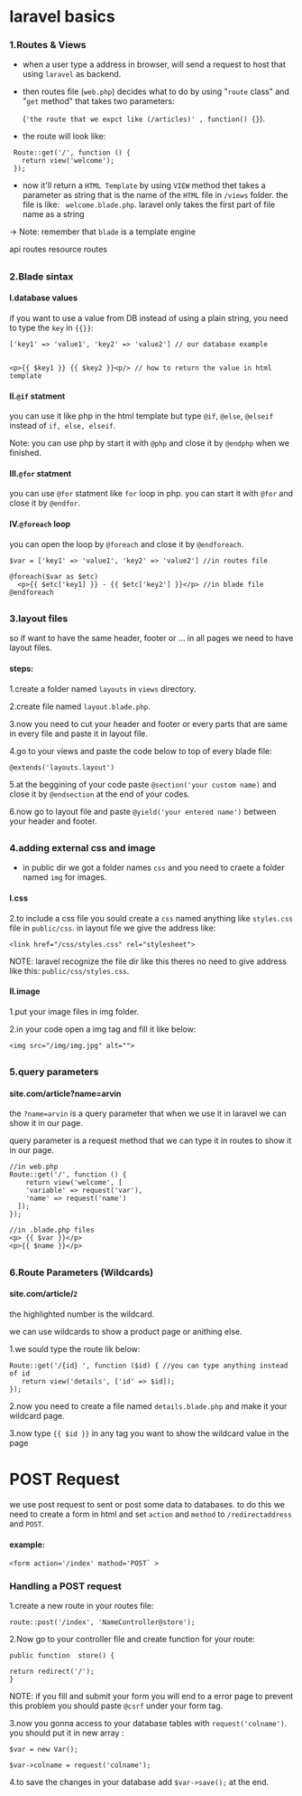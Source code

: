 # laravel basics

### 1.Routes & Views

- when a user type a address in browser, will send a request to host that using `laravel` as backend.
  
- then routes file (`web.php`) decides what to do by using "`route` class" and "`get` method" that takes two parameters:

  (`'the route that we expct like (/articles)' , function() {}`).

- the route will look like:

 ```
  Route::get('/', function () {
    return view('welcome');
  });
 ```
  
- now it'll return a `HTML Template` by using `VIEW` method thet takes a parameter as string that is the name of the `HTML` file in `/views` folder. the file is like: ` welcome.blade.php`. laravel only takes the first part of file name as a string

-> Note: remember that `blade` is a template engine

api routes resource routes
##

### 2.Blade sintax

#### I.database values

if you want to use a value from DB instead of using a plain string, you need to type the `key` in `{{}}`:
```
['key1' => 'value1', 'key2' => 'value2'] // our database example


<p>{{ $key1 }} {{ $key2 }}<p/> // how to return the value in html template
```

#### II.`@if` statment

you can use it like php in the html template but type `@if`, `@else`, `@elseif` instead of `if, else, elseif`.

 Note: you can use php by start it with `@php` and close it by `@endphp` when we finished.

#### III.`@for` statment

you can use `@for` statment like `for` loop in php. you can start it with `@for` and close it by `@endfor`. 

#### IV.`@foreach` loop

you can open the loop by `@foreach` and close it by `@endforeach`.

```
$var = ['key1' => 'value1', 'key2' => 'value2'] //in routes file

@foreach($var as $etc)
  <p>{{ $etc['key1] }} - {{ $etc['key2'] }}</p> //in blade file
@endforeach
```
##

### 3.layout files

so if want to have the same header, footer or ... in all pages we need to have layout files.

#### steps:

1.create a folder named `layouts` in `views` directory.

2.create file named `layout.blade.php`.

3.now you need to cut your header and footer or every parts that are same in every file and paste it in layout file.

4.go to your views and paste the code below to top of every blade file:

```
@extends('layouts.layout')
```
5.at the beggining of your code paste `@section('your custom name)` and close it by `@endsection` at the end of your codes.

6.now go to layout file and paste `@yield('your entered name')` between your header and footer.

##

### 4.adding external css and image

- in public dir we got a folder names `css` and you need to craete a folder named `img` for images.

#### I.css

2.to include a css file you sould create a `css` named anything like `styles.css` file in `public/css`. in layout file we give the address like:

```
<link href="/css/styles.css" rel="stylesheet">
```
NOTE: laravel recognize the file dir like this theres no need to give address like this: `public/css/styles.css`.

#### II.image

 1.put your image files in img folder.

 2.in your code open a img tag and fill it like below:
 ```
 <img src="/img/img.jpg" alt="">
  ```
##

### 5.query parameters

#### site.com/article?name=arvin
the `?name=arvin` is a query parameter that when we use it in laravel we can show it in our page.

query parameter is a request method that we can type it in routes to show it in our page.
```
//in web.php
Route::get('/', function () {
    return view('welcome', [
    'variable' => request('var'),
    'name' => request('name')
  ]);
});

//in .blade.php files
<p> {{ $var }}</p>
<p>{{ $name }}</p>
```
##

### 6.Route Parameters (Wildcards)

#### site.com/article/`2`
the highlighted number is the wildcard.

we can use wildcards to show a product page or anithing else.

1.we sould type the route lik below:
```
Route::get('/{id} ', function ($id) { //you can type anything instead of id
   return view('details', ['id' => $id]);
});
```

2.now you need to create a file named `details.blade.php` and make it your wildcard page.

3.now type `{{ $id }}` in any tag you want to show the wildcard value in the page 
#

# POST Request

we use post request to sent or post some data to databases.
to do this we need to create a form in html and set `action` and `method` to `/redirectaddress` and `POST`.
#### example: 
```
<form action='/index' mathod='POST` >
```
### Handling a POST request

1.create a new route in your routes file:
```
route::post('/index', 'NameController@store');
```

2.Now go to your controller file and create function for your route:

```
public function  store() {

return redirect('/');
}
```
NOTE: if you fill and submit your form you will end to a error page to prevent this problem you should paste `@csrf` under your form tag.

3.now you gonna access to your database tables with `request('colname')`. you should put it in new array :
```
$var = new Var();

$var->colname = request('colname');
```

4.to save the changes in your database add `$var->save();` at the end.
